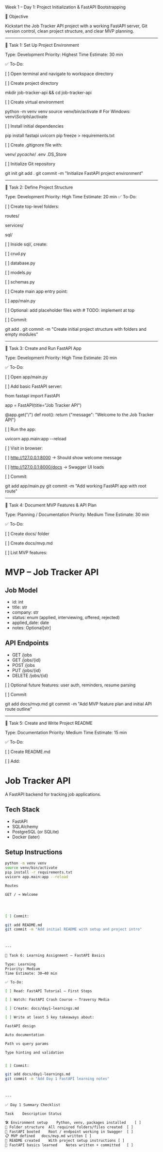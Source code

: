 Week 1 – Day 1: Project Initialization & FastAPI Bootstrapping

🎯 Objective

Kickstart the Job Tracker API project with a working FastAPI server, Git version control, clean project structure, and clear MVP planning.


---

📌 Task 1: Set Up Project Environment

Type: Development
Priority: Highest
Time Estimate: 30 min

✅ To-Do:

[ ] Open terminal and navigate to workspace directory

[ ] Create project directory

mkdir job-tracker-api && cd job-tracker-api

[ ] Create virtual environment

python -m venv venv
source venv/bin/activate  # For Windows: venv\Scripts\activate

[ ] Install initial dependencies

pip install fastapi uvicorn
pip freeze > requirements.txt

[ ] Create .gitignore file with:

venv/
_pycache_/
.env
.DS_Store

[ ] Initialize Git repository

git init
git add .
git commit -m "Initialize FastAPI project environment"



---

📌 Task 2: Define Project Structure

Type: Development
Priority: High
Time Estimate: 20 min
✅ To-Do:

[ ] Create top-level folders:

routes/

services/

sql/


[ ] Inside sql/, create:

[ ] crud.py

[ ] database.py

[ ] models.py

[ ] schemas.py


[ ] Create main app entry point:

[ ] app/main.py


[ ] Optional: add placeholder files with # TODO: implement at top

[ ] Commit:

git add .
git commit -m "Create initial project structure with folders and empty modules"



---

📌 Task 3: Create and Run FastAPI App

Type: Development
Priority: High
Time Estimate: 20 min

✅ To-Do:

[ ] Open app/main.py

[ ] Add basic FastAPI server:

from fastapi import FastAPI

app = FastAPI(title="Job Tracker API")

@app.get("/")
def root():
    return {"message": "Welcome to the Job Tracker API"}

[ ] Run the app:

uvicorn app.main:app --reload

[ ] Visit in browser:

[ ] http://127.0.0.1:8000 → Should show welcome message

[ ] http://127.0.0.1:8000/docs → Swagger UI loads


[ ] Commit:

git add app/main.py
git commit -m "Add working FastAPI app with root route"



---

📌 Task 4: Document MVP Features & API Plan

Type: Planning / Documentation
Priority: Medium
Time Estimate: 30 min

✅ To-Do:

[ ] Create docs/ folder

[ ] Create docs/mvp.md

[ ] List MVP features:

# MVP – Job Tracker API

## Job Model
- id: int
- title: str
- company: str
- status: enum (applied, interviewing, offered, rejected)
- applied_date: date
- notes: Optional[str]

## API Endpoints
- GET /jobs
- GET /jobs/{id}
- POST /jobs
- PUT /jobs/{id}
- DELETE /jobs/{id}

[ ] Optional future features: user auth, reminders, resume parsing

[ ] Commit:

git add docs/mvp.md
git commit -m "Add MVP feature plan and initial API route outline"



---

📌 Task 5: Create and Write Project README

Type: Documentation
Priority: Medium
Time Estimate: 15 min

✅ To-Do:

[ ] Create README.md

[ ] Add:

# Job Tracker API

A FastAPI backend for tracking job applications.

## Tech Stack
- FastAPI
- SQLAlchemy
- PostgreSQL (or SQLite)
- Docker (later)

## Setup Instructions
```bash
python -m venv venv
source venv/bin/activate
pip install -r requirements.txt
uvicorn app.main:app --reload

Routes

GET / → Welcome




[ ] Commit:

git add README.md
git commit -m "Add initial README with setup and project intro"



---

📌 Task 6: Learning Assignment – FastAPI Basics

Type: Learning
Priority: Medium
Time Estimate: 30–40 min

✅ To-Do:

[ ] Read: FastAPI Tutorial – First Steps

[ ] Watch: FastAPI Crash Course – Traversy Media

[ ] Create: docs/day1-learnings.md

[ ] Write at least 5 key takeaways about:

FastAPI design

Auto documentation

Path vs query params

Type hinting and validation


[ ] Commit:

git add docs/day1-learnings.md
git commit -m "Add Day 1 FastAPI learning notes"



---

✅ Day 1 Summary Checklist

Task	Description	Status

🛠️ Environment setup	Python, venv, packages installed	[ ]
📁 Folder structure	All required folders/files created	[ ]
🚀 FastAPI booted	Root / endpoint working in Swagger	[ ]
📋 MVP defined	docs/mvp.md written	[ ]
📘 README created	With project setup instructions	[ ]
🧠 FastAPI basics learned	Notes written + committed	[ ]